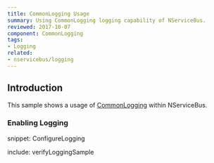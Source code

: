 ```yaml
---
title: CommonLogging Usage
summary: Using CommonLogging logging capability of NServiceBus.
reviewed: 2017-10-07
component: CommonLogging
tags:
- Logging
related:
- nservicebus/logging
---
```



## Introduction

This sample shows a usage of [CommonLogging](http://netcommon.sourceforge.net/) within NServiceBus.


### Enabling Logging

snippet: ConfigureLogging

include: verifyLoggingSample